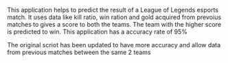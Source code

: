 This application helps to predict the result of a League of Legends esports match. It uses data like kill ratio, win ration and gold acquired from prevoius matches to gives a score to both the teams. The team with the higher score is predicted to win. This application has a accuracy rate of 95% 

The original scriot has been updated to have more accuracy and allow data from previous matches between the same 2 teams
